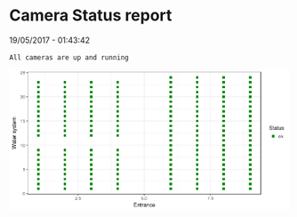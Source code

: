 Camera Status report
================
19/05/2017 - 01:43:42

    All cameras are up and running

![](camreport_files/figure-markdown_github/unnamed-chunk-2-1.png)

